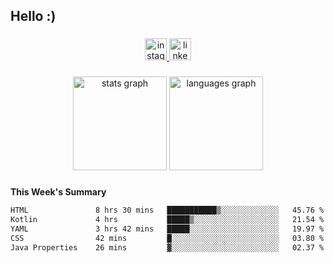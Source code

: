 <h2 align="left">Hello :)</h2>

###

<div align="center">
  <a href="https://www.instagram.com/sebi.klaus/" target="_blank">
    <img src="https://img.shields.io/static/v1?message=Instagram&logo=instagram&label=&color=E4405F&logoColor=white&labelColor=&style=for-the-badge" height="35" alt="instagram logo"  />
  </a>
  <a href="https://www.linkedin.com/in/sebastian-klaus-3aa64720b/" target="_blank">
    <img src="https://img.shields.io/static/v1?message=LinkedIn&logo=linkedin&label=&color=0077B5&logoColor=white&labelColor=&style=for-the-badge" height="35" alt="linkedin logo"  />
  </a>
</div>

###

<div align="center">
  <img src="https://github-readme-stats.vercel.app/api?username=IYourSunshineI&hide_title=false&hide_rank=false&show_icons=true&include_all_commits=true&count_private=true&disable_animations=false&theme=dracula&locale=en&hide_border=false&order=1" height="150" alt="stats graph"  />
  <img src="https://github-readme-stats.vercel.app/api/top-langs?username=IYourSunshineI&locale=en&hide_title=false&layout=compact&card_width=320&langs_count=5&theme=dracula&hide_border=false&order=2" height="150" alt="languages graph"  />
</div>

###

**This Week's Summary**
<!--START_SECTION:waka-->

```txt
HTML               8 hrs 30 mins   ███████████▒░░░░░░░░░░░░░   45.76 %
Kotlin             4 hrs           █████▒░░░░░░░░░░░░░░░░░░░   21.54 %
YAML               3 hrs 42 mins   █████░░░░░░░░░░░░░░░░░░░░   19.97 %
CSS                42 mins         █░░░░░░░░░░░░░░░░░░░░░░░░   03.80 %
Java Properties    26 mins         ▓░░░░░░░░░░░░░░░░░░░░░░░░   02.37 %
```

<!--END_SECTION:waka-->
